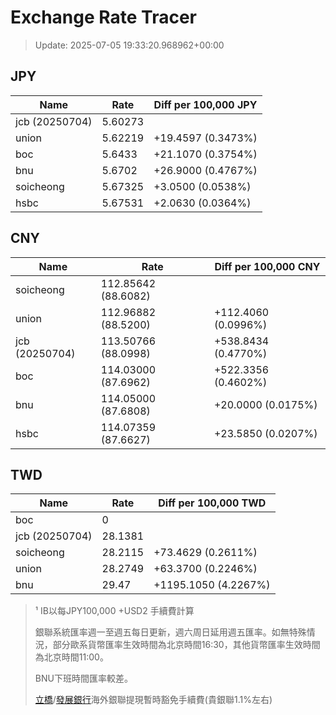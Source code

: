 # Exchange Rate Tracer

> Update: 2025-07-05 19:33:20.968962+00:00

## JPY

| Name           |    Rate | Diff per 100,000 JPY   |
|----------------|---------|------------------------|
| jcb (20250704) | 5.60273 |                        |
| union          | 5.62219 | +19.4597 (0.3473%)     |
| boc            | 5.6433  | +21.1070 (0.3754%)     |
| bnu            | 5.6702  | +26.9000 (0.4767%)     |
| soicheong      | 5.67325 | +3.0500 (0.0538%)      |
| hsbc           | 5.67531 | +2.0630 (0.0364%)      |

## CNY

| Name           | Rate                | Diff per 100,000 CNY   |
|----------------|---------------------|------------------------|
| soicheong      | 112.85642	(88.6082) |                        |
| union          | 112.96882	(88.5200) | +112.4060 (0.0996%)    |
| jcb (20250704) | 113.50766	(88.0998) | +538.8434 (0.4770%)    |
| boc            | 114.03000	(87.6962) | +522.3356 (0.4602%)    |
| bnu            | 114.05000	(87.6808) | +20.0000 (0.0175%)     |
| hsbc           | 114.07359	(87.6627) | +23.5850 (0.0207%)     |

## TWD

| Name           |    Rate | Diff per 100,000 TWD   |
|----------------|---------|------------------------|
| boc            |  0      |                        |
| jcb (20250704) | 28.1381 |                        |
| soicheong      | 28.2115 | +73.4629 (0.2611%)     |
| union          | 28.2749 | +63.3700 (0.2246%)     |
| bnu            | 29.47   | +1195.1050 (4.2267%)   |


> ¹ IB以每JPY100,000 +USD2 手續費計算
>
> 銀聯系統匯率週一至週五每日更新，週六周日延用週五匯率。如無特殊情況，部分歐系貨幣匯率生效時間為北京時間16:30，其他貨幣匯率生效時間為北京時間11:00。
>
> BNU下班時間匯率較差。
>
> [立橋](https://www.wlbank.com.mo/uploads/ueditor/file/20181211/1544536513900230.pdf)/[發展銀行](https://www.mdb.com.mo/Service_Charges_20230728.pdf)海外銀聯提現暫時豁免手續費(貴銀聯1.1%左右)

